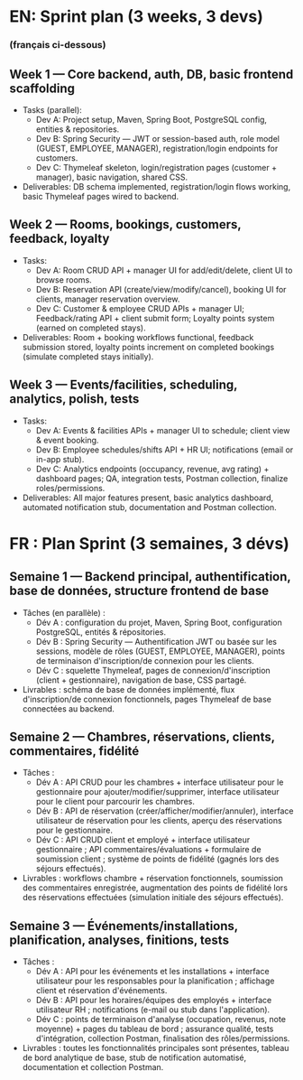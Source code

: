 # EN: Sprint plan (3 weeks, 3 devs) 
### (français ci-dessous)

## Week 1 — Core backend, auth, DB, basic frontend scaffolding
- Tasks (parallel):
    - Dev A: Project setup, Maven, Spring Boot, PostgreSQL config, entities & repositories.
    - Dev B: Spring Security — JWT or session-based auth, role model (GUEST, EMPLOYEE, MANAGER), registration/login endpoints for customers.
    - Dev C: Thymeleaf skeleton, login/registration pages (customer + manager), basic navigation, shared CSS.
- Deliverables: DB schema implemented, registration/login flows working, basic Thymeleaf pages wired to backend.
## Week 2 — Rooms, bookings, customers, feedback, loyalty
- Tasks:
    - Dev A: Room CRUD API + manager UI for add/edit/delete, client UI to browse rooms.
    - Dev B: Reservation API (create/view/modify/cancel), booking UI for clients, manager reservation overview.
    - Dev C: Customer & employee CRUD APIs + manager UI; Feedback/rating API + client submit form; Loyalty points system (earned on completed stays).
- Deliverables: Room + booking workflows functional, feedback submission stored, loyalty points increment on completed bookings (simulate completed stays initially).

## Week 3 — Events/facilities, scheduling, analytics, polish, tests
- Tasks:
    - Dev A: Events & facilities APIs + manager UI to schedule; client view & event booking.
    - Dev B: Employee schedules/shifts API + HR UI; notifications (email or in-app stub).
    - Dev C: Analytics endpoints (occupancy, revenue, avg rating) + dashboard pages; QA, integration tests, Postman collection, finalize roles/permissions.
- Deliverables: All major features present, basic analytics dashboard, automated notification stub, documentation and Postman collection.

# FR : Plan Sprint (3 semaines, 3 dévs) 

## Semaine 1 — Backend principal, authentification, base de données, structure frontend de base

- Tâches (en parallèle) :
    - Dév A : configuration du projet, Maven, Spring Boot, configuration PostgreSQL, entités & répositories.
    - Dév B : Spring Security — Authentification JWT ou basée sur les sessions, modèle de rôles (GUEST, EMPLOYEE, MANAGER), points de terminaison d'inscription/de connexion pour les clients.
    - Dév C : squelette Thymeleaf, pages de connexion/d'inscription (client + gestionnaire), navigation de base, CSS partagé.
- Livrables : schéma de base de données implémenté, flux d'inscription/de connexion fonctionnels, pages Thymeleaf de base connectées au backend.

## Semaine 2 — Chambres, réservations, clients, commentaires, fidélité

- Tâches :
    - Dév A : API CRUD pour les chambres + interface utilisateur pour le gestionnaire pour ajouter/modifier/supprimer, interface utilisateur pour le client pour parcourir les chambres.
    - Dév B : API de réservation (créer/afficher/modifier/annuler), interface utilisateur de réservation pour les clients, aperçu des réservations pour le gestionnaire.
    - Dév C : API CRUD client et employé + interface utilisateur gestionnaire ; API commentaires/évaluations + formulaire de soumission client ; système de points de fidélité (gagnés lors des séjours effectués).
- Livrables : workflows chambre + réservation fonctionnels, soumission des commentaires enregistrée, augmentation des points de fidélité lors des réservations effectuées (simulation initiale des séjours effectués).

## Semaine 3 — Événements/installations, planification, analyses, finitions, tests

- Tâches :
    - Dév A : API pour les événements et les installations + interface utilisateur pour les responsables pour la planification ; affichage client et réservation d'événements.
    - Dév B : API pour les horaires/équipes des employés + interface utilisateur RH ; notifications (e-mail ou stub dans l'application).
    - Dév C : points de terminaison d'analyse (occupation, revenus, note moyenne) + pages du tableau de bord ; assurance qualité, tests d'intégration, collection Postman, finalisation des rôles/permissions.
- Livrables : toutes les fonctionnalités principales sont présentes, tableau de bord analytique de base, stub de notification automatisé, documentation et collection Postman.
